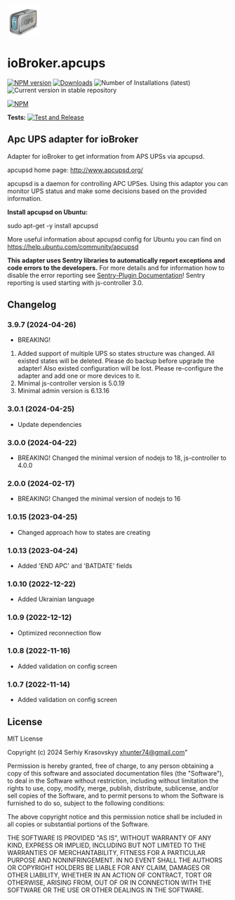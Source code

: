 ![Logo](admin/ups.png)
# ioBroker.apcups

[![NPM version](https://img.shields.io/npm/v/iobroker.apcups.svg)](https://www.npmjs.com/package/iobroker.apcups)
[![Downloads](https://img.shields.io/npm/dm/iobroker.apcups.svg)](https://www.npmjs.com/package/iobroker.apcups)
![Number of Installations (latest)](https://iobroker.live/badges/apcups-installed.svg)
![Current version in stable repository](https://iobroker.live/badges/apcups-stable.svg)

[![NPM](https://nodei.co/npm/iobroker.apcups.png?downloads=true)](https://nodei.co/npm/iobroker.apcups/)

**Tests:** [![Test and Release](https://github.com/xhunter74/ioBroker.apcups/actions/workflows/test-and-release.yml/badge.svg)](https://github.com/xhunter74/ioBroker.apcups/actions/workflows/test-and-release.yml)

## Apc UPS adapter for ioBroker

Adapter for ioBroker to get information from APS UPSs via apcupsd.

apcupsd home page: http://www.apcupsd.org/

apcupsd is a daemon for controlling APC UPSes. Using this adaptor you can monitor UPS status and make some decisions based on the provided information.

**Install apcupsd on Ubuntu:**

sudo apt-get -y install apcupsd

More useful information about apcupsd config for Ubuntu you can find on https://help.ubuntu.com/community/apcupsd

**This adapter uses Sentry libraries to automatically report exceptions and code errors to the developers.** For more details and for information how to disable the error reporting see [Sentry-Plugin Documentation](https://github.com/ioBroker/plugin-sentry#plugin-sentry)! Sentry reporting is used starting with js-controller 3.0.
## Changelog
### 3.9.7 (2024-04-26)
 - BREAKING! 
1. Added support of multiple UPS so states structure was changed. All existed states will be deleted. Please do backup before upgrade the adapter! Also existed configuration will be lost. Please re-configure the adapter and add one or more devices to it.
2. Minimal js-controller version is 5.0.19
3. Minimal admin version is 6.13.16
### 3.0.1 (2024-04-25)
 - Update dependencies
### 3.0.0 (2024-04-22)
 - BREAKING! Changed the minimal version of nodejs to 18, js-controller to 4.0.0
### 2.0.0 (2024-02-17)
 - BREAKING! Changed the minimal version of nodejs to 16 
### 1.0.15 (2023-04-25)
 - Changed approach how to states are creating
### 1.0.13 (2023-04-24)
 - Added 'END APC' and 'BATDATE' fields 
### 1.0.10 (2022-12-22)
 - Added Ukrainian language
### 1.0.9 (2022-12-12)
 - Optimized reconnection flow
### 1.0.8 (2022-11-16)
 - Added validation on config screen
### 1.0.7 (2022-11-14)
 - Added validation on config screen

## License
MIT License

Copyright (c) 2024 Serhiy Krasovskyy xhunter74@gmail.com"

Permission is hereby granted, free of charge, to any person obtaining a copy
of this software and associated documentation files (the "Software"), to deal
in the Software without restriction, including without limitation the rights
to use, copy, modify, merge, publish, distribute, sublicense, and/or sell
copies of the Software, and to permit persons to whom the Software is
furnished to do so, subject to the following conditions:

The above copyright notice and this permission notice shall be included in all
copies or substantial portions of the Software.

THE SOFTWARE IS PROVIDED "AS IS", WITHOUT WARRANTY OF ANY KIND, EXPRESS OR
IMPLIED, INCLUDING BUT NOT LIMITED TO THE WARRANTIES OF MERCHANTABILITY,
FITNESS FOR A PARTICULAR PURPOSE AND NONINFRINGEMENT. IN NO EVENT SHALL THE
AUTHORS OR COPYRIGHT HOLDERS BE LIABLE FOR ANY CLAIM, DAMAGES OR OTHER
LIABILITY, WHETHER IN AN ACTION OF CONTRACT, TORT OR OTHERWISE, ARISING FROM,
OUT OF OR IN CONNECTION WITH THE SOFTWARE OR THE USE OR OTHER DEALINGS IN THE
SOFTWARE.
